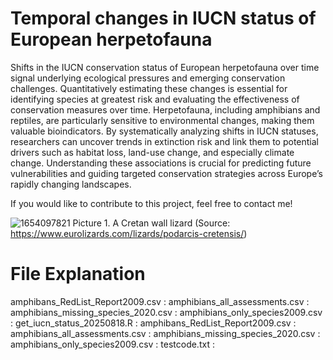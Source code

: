 # Temporal changes in IUCN status of European herpetofauna
Shifts in the IUCN conservation status of European herpetofauna over time signal underlying ecological pressures and emerging conservation challenges. Quantitatively estimating these changes is essential for identifying species at greatest risk and evaluating the effectiveness of conservation measures over time. Herpetofauna, including amphibians and reptiles, are particularly sensitive to environmental changes, making them valuable bioindicators. By systematically analyzing shifts in IUCN statuses, researchers can uncover trends in extinction risk and link them to potential drivers such as habitat loss, land-use change, and especially climate change. Understanding these associations is crucial for predicting future vulnerabilities and guiding targeted conservation strategies across Europe’s rapidly changing landscapes.

If you would like to contribute to this project, feel free to contact me!

![1654097821](https://github.com/user-attachments/assets/b0d8a5ac-376e-4d6d-9ef1-a972a0277e89)
Picture 1. A Cretan wall lizard (Source: https://www.eurolizards.com/lizards/podarcis-cretensis/)

# File Explanation
amphibans_RedList_Report2009.csv : 
amphibians_all_assessments.csv : 
amphibians_missing_species_2020.csv : 
amphibians_only_species2009.csv : 
get_iucn_status_20250818.R : 
amphibans_RedList_Report2009.csv : 
amphibians_all_assessments.csv : 
amphibians_missing_species_2020.csv : 
amphibians_only_species2009.csv : 
testcode.txt : 
